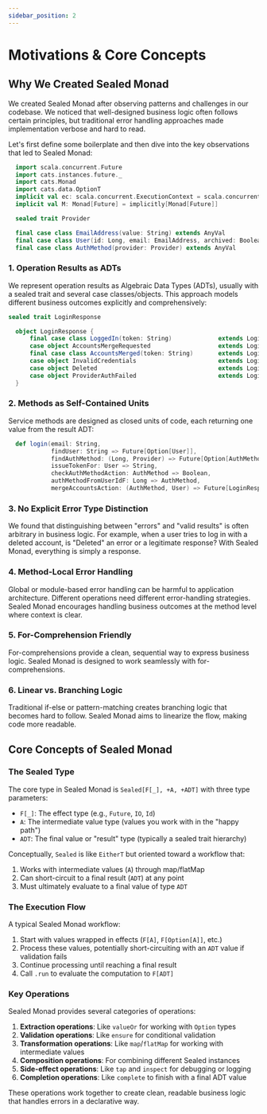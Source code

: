 ```yaml
---
sidebar_position: 2
---
```


# Motivations & Core Concepts

## Why We Created Sealed Monad

We created Sealed Monad after observing patterns and challenges in our codebase. We noticed that well-designed business logic often follows certain principles, but traditional error handling approaches made implementation verbose and hard to read.

Let's first define some boilerplate and then dive into the key observations that led to Sealed Monad:

```scala mdoc:reset-object
  import scala.concurrent.Future
  import cats.instances.future._
  import cats.Monad
  import cats.data.OptionT
  implicit val ec: scala.concurrent.ExecutionContext = scala.concurrent.ExecutionContext.global
  implicit val M: Monad[Future] = implicitly[Monad[Future]]

  sealed trait Provider

  final case class EmailAddress(value: String) extends AnyVal
  final case class User(id: Long, email: EmailAddress, archived: Boolean)
  final case class AuthMethod(provider: Provider) extends AnyVal
```

### 1. Operation Results as ADTs

We represent operation results as Algebraic Data Types (ADTs), usually with a sealed trait and several case classes/objects. This approach models different business outcomes explicitly and comprehensively:

```scala mdoc
sealed trait LoginResponse

  object LoginResponse {
      final case class LoggedIn(token: String)             extends LoginResponse
      case object AccountsMergeRequested                   extends LoginResponse
      final case class AccountsMerged(token: String)       extends LoginResponse
      case object InvalidCredentials                       extends LoginResponse
      case object Deleted                                  extends LoginResponse
      case object ProviderAuthFailed                       extends LoginResponse
  }
```

### 2. Methods as Self-Contained Units

Service methods are designed as closed units of code, each returning one value from the result ADT:

```scala mdoc
  def login(email: String,
            findUser: String => Future[Option[User]],
            findAuthMethod: (Long, Provider) => Future[Option[AuthMethod]],
            issueTokenFor: User => String,
            checkAuthMethodAction: AuthMethod => Boolean,
            authMethodFromUserIdF: Long => AuthMethod,
            mergeAccountsAction: (AuthMethod, User) => Future[LoginResponse]): Future[LoginResponse] = ???
```

### 3. No Explicit Error Type Distinction

We found that distinguishing between "errors" and "valid results" is often arbitrary in business logic. For example, when a user tries to log in with a deleted account, is "Deleted" an error or a legitimate response? With Sealed Monad, everything is simply a response.

### 4. Method-Local Error Handling

Global or module-based error handling can be harmful to application architecture. Different operations need different error-handling strategies. Sealed Monad encourages handling business outcomes at the method level where context is clear.

### 5. For-Comprehension Friendly

For-comprehensions provide a clean, sequential way to express business logic. Sealed Monad is designed to work seamlessly with for-comprehensions.

### 6. Linear vs. Branching Logic

Traditional if-else or pattern-matching creates branching logic that becomes hard to follow. Sealed Monad aims to linearize the flow, making code more readable.

## Core Concepts of Sealed Monad

### The Sealed Type

The core type in Sealed Monad is `Sealed[F[_], +A, +ADT]` with three type parameters:

- `F[_]`: The effect type (e.g., `Future`, `IO`, `Id`)
- `A`: The intermediate value type (values you work with in the "happy path")
- `ADT`: The final value or "result" type (typically a sealed trait hierarchy)

Conceptually, `Sealed` is like `EitherT` but oriented toward a workflow that:

1. Works with intermediate values (`A`) through map/flatMap
2. Can short-circuit to a final result (`ADT`) at any point
3. Must ultimately evaluate to a final value of type `ADT`

### The Execution Flow

A typical Sealed Monad workflow:

1. Start with values wrapped in effects (`F[A]`, `F[Option[A]]`, etc.)
2. Process these values, potentially short-circuiting with an `ADT` value if validation fails
3. Continue processing until reaching a final result
4. Call `.run` to evaluate the computation to `F[ADT]`

### Key Operations

Sealed Monad provides several categories of operations:

1. **Extraction operations**: Like `valueOr` for working with `Option` types
2. **Validation operations**: Like `ensure` for conditional validation
3. **Transformation operations**: Like `map`/`flatMap` for working with intermediate values
4. **Composition operations**: For combining different Sealed instances
5. **Side-effect operations**: Like `tap` and `inspect` for debugging or logging
6. **Completion operations**: Like `complete` to finish with a final ADT value

These operations work together to create clean, readable business logic that handles errors in a declarative way.
